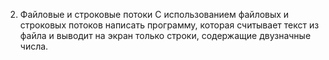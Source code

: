 2. Файловые и строковые потоки
С использованием файловых и строковых потоков написать программу,
которая считывает текст из файла и выводит на экран только строки,
содержащие двузначные числа.
